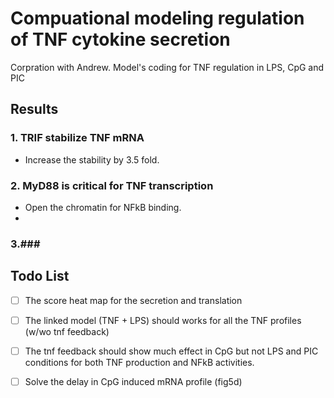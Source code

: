 Compuational modeling regulation of TNF cytokine secretion
===========================================================
Corpration with Andrew. Model's coding for TNF regulation in LPS, CpG and PIC

## Results ##

### 1. TRIF stabilize TNF mRNA ###

* Increase the stability by 3.5 fold. 


### 2. MyD88 is critical for TNF transcription ###

* Open the chromatin for NFkB binding.
* 

### 3.###

## Todo List ##

- [ ] The score heat map for the secretion and translation 
- [ ] The linked model (TNF + LPS) should works for all the TNF profiles
  (w/wo tnf feedback)
- [ ] The tnf feedback should show much effect in CpG but not LPS and
  PIC conditions for both TNF production and NFkB activities.
- [ ] Solve the delay in CpG induced mRNA profile (fig5d) 





